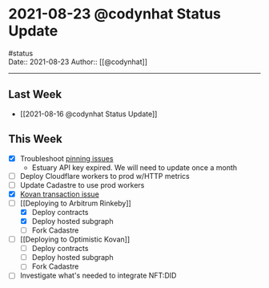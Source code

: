 # 2021-08-23 @codynhat Status Update
#status  
Date:: 2021-08-23
Author:: [[@codynhat]]

---

## Last Week
- [[2021-08-16 @codynhat Status Update]]

## This Week
- [x] Troubleshoot [pinning issues](https://github.com/Geo-Web-Project/storage-workers/issues/3)
	- Estuary API key expired. We will need to update once a month
- [ ] Deploy Cloudflare workers to prod w/HTTP metrics
- [ ] Update Cadastre to use prod workers
- [x] [Kovan transaction issue](https://github.com/Geo-Web-Project/cadastre/issues/66)
- [ ] [[Deploying to Arbitrum Rinkeby]]
	- [x] Deploy contracts
	- [x] Deploy hosted subgraph
	- [ ] Fork Cadastre
- [ ] [[Deploying to Optimistic Kovan]]
	- [ ] Deploy contracts
	- [ ] Deploy hosted subgraph
	- [ ] Fork Cadastre
- [ ] Investigate what's needed to integrate NFT:DID 